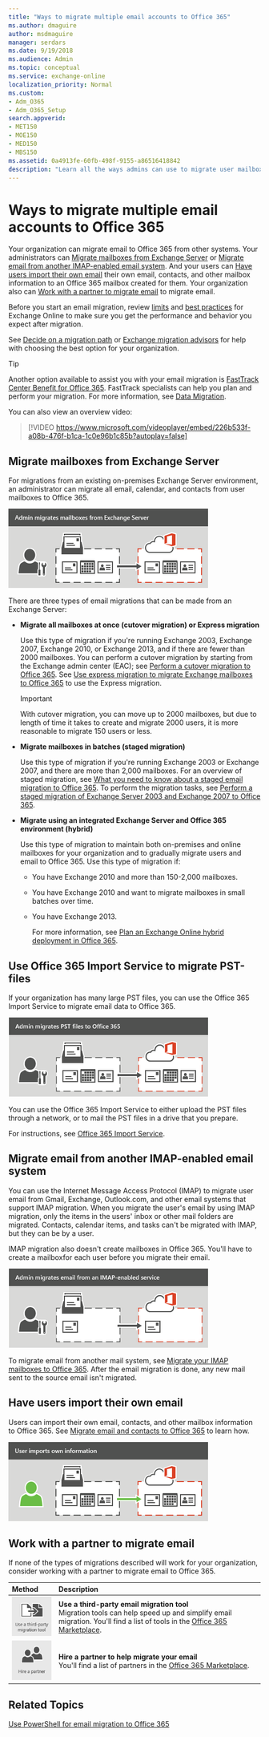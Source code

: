 ```yaml
---
title: "Ways to migrate multiple email accounts to Office 365"
ms.author: dmaguire
author: msdmaguire
manager: serdars
ms.date: 9/19/2018
ms.audience: Admin
ms.topic: conceptual
ms.service: exchange-online
localization_priority: Normal
ms.custom:
- Adm_O365
- Adm_O365_Setup
search.appverid:
- MET150
- MOE150
- MED150
- MBS150
ms.assetid: 0a4913fe-60fb-498f-9155-a86516418842
description: "Learn all the ways admins can use to migrate user mailboxes to Office 365."
---
```


# Ways to migrate multiple email accounts to Office 365

Your organization can migrate email to Office 365 from other systems. Your administrators can [Migrate mailboxes from Exchange Server](mailbox-migration.md#StagedorCutover) or [Migrate email from another IMAP-enabled email system](mailbox-migration.md#IMAP). And your users can [Have users import their own email](mailbox-migration.md#Import) their own email, contacts, and other mailbox information to an Office 365 mailbox created for them. Your organization also can [Work with a partner to migrate email](mailbox-migration.md#Partner) to migrate email. 
  
Before you start an email migration, review [limits](https://go.microsoft.com/fwlink/p/?LinkID=328224) and [best practices](https://go.microsoft.com/fwlink/p/?LinkID=392945) for Exchange Online to make sure you get the performance and behavior you expect after migration. 
  
See [Decide on a migration path](decide-on-a-migration-path.md) or [Exchange migration advisors](https://aka.ms/office365setup) for help with choosing the best option for your organization. 

> [!TIP]
> Another option available to assist you with your email migration is [FastTrack Center Benefit for Office 365](https://docs.microsoft.com/fasttrack/fasttrack-benefit-overview). FastTrack specialists can help you plan and perform your migration. For more information, see [Data Migration](https://docs.microsoft.com/fasttrack/data-migration).
  
You can also view an overview video:
  
> [!VIDEO https://www.microsoft.com/videoplayer/embed/226b533f-a08b-476f-b1ca-1c0e96b1c85b?autoplay=false]
  
## Migrate mailboxes from Exchange Server
<a name="StagedorCutover"> </a>

For migrations from an existing on-premises Exchange Server environment, an administrator can migrate all email, calendar, and contacts from user mailboxes to Office 365.
  
![An administrator performs a staged or cutover migration to Office 365. All email, contacts, and calendar information can be migrated for each mailbox.](media/1e539e0e-bdc6-426b-aff1-2077f6f76eda.png)
  
There are three types of email migrations that can be made from an Exchange Server:
  
- **Migrate all mailboxes at once (cutover migration) or Express migration**
    
    Use this type of migration if you're running Exchange 2003, Exchange 2007, Exchange 2010, or Exchange 2013, and if there are fewer than 2000 mailboxes. You can perform a cutover migration by starting from the Exchange admin center (EAC); see [Perform a cutover migration to Office 365](cutover-migration-to-office-365.md). See [Use express migration to migrate Exchange mailboxes to Office 365](use-minimal-hybrid-to-quickly-migrate.md) to use the Express migration. 
    
    > [!IMPORTANT]
    > With cutover migration, you can move up to 2000 mailboxes, but due to length of time it takes to create and migrate 2000 users, it is more reasonable to migrate 150 users or less. 
  
- **Migrate mailboxes in batches (staged migration)**
    
    Use this type of migration if you're running Exchange 2003 or Exchange 2007, and there are more than 2,000 mailboxes. For an overview of staged migration, see [What you need to know about a staged email migration to Office 365](what-to-know-about-a-staged-migration.md). To perform the migration tasks, see [Perform a staged migration of Exchange Server 2003 and Exchange 2007 to Office 365](perform-a-staged-migration/perform-a-staged-migration.md).
    
- **Migrate using an integrated Exchange Server and Office 365 environment (hybrid)**
    
    Use this type of migration to maintain both on-premises and online mailboxes for your organization and to gradually migrate users and email to Office 365. Use this type of migration if:
    
  - You have Exchange 2010 and more than 150-2,000 mailboxes.
    
  - You have Exchange 2010 and want to migrate mailboxes in small batches over time.
    
  - You have Exchange 2013.
    
    For more information, see [Plan an Exchange Online hybrid deployment in Office 365](https://go.microsoft.com/fwlink/p/?LinkId=517633).
    
## Use Office 365 Import Service to migrate PST-files
<a name="StagedorCutover"> </a>

If your organization has many large PST files, you can use the Office 365 Import Service to migrate email data to Office 365.
  
![An administrator migrates PST files to Office 365.](media/23459be8-cf49-41f9-85fc-14e4ad2c06f3.png)
  
You can use the Office 365 Import Service to either upload the PST files through a network, or to mail the PST files in a drive that you prepare.
  
For instructions, see [Office 365 Import Service](https://go.microsoft.com/fwlink/p/?LinkId=544944).
  
## Migrate email from another IMAP-enabled email system
<a name="IMAP"> </a>

You can use the Internet Message Access Protocol (IMAP) to migrate user email from Gmail, Exchange, Outlook.com, and other email systems that support IMAP migration. When you migrate the user's email by using IMAP migration, only the items in the users' inbox or other mail folders are migrated. Contacts, calendar items, and tasks can't be migrated with IMAP, but they can be by a user.
  
IMAP migration also doesn't create mailboxes in Office 365. You'll have to create a mailboxfor each user before you migrate their email.
  
![An administrator performs an IMAP migration to Office 365. All email, but not contacts or calendar information, can be migrated for each mailbox.](media/624879f0-305f-4893-b4c2-c64736a40d94.png)
  
To migrate email from another mail system, see [Migrate your IMAP mailboxes to Office 365](migrating-imap-mailboxes/migrating-imap-mailboxes.md). After the email migration is done, any new mail sent to the source email isn't migrated.
  
## Have users import their own email
<a name="Import"> </a>

Users can import their own email, contacts, and other mailbox information to Office 365. See [Migrate email and contacts to Office 365](https://support.office.com/article/a3e3bddb-582e-4133-8670-e61b9f58627e) to learn how. 
  
![A user can import email, contacts, and calendar information to Office 365.](media/86255b6b-a1bf-413d-b3f2-95ad43a628c0.png)
  
## Work with a partner to migrate email
<a name="Partner"> </a>

If none of the types of migrations described will work for your organization, consider working with a partner to migrate email to Office 365.
  
|**Method**|**Description**|
|:-----|:-----|
|![Use third-party migration tools to migrate mailboxes to Office 365](media/e0d851ac-72c5-49e5-b759-f1083c912f03.png)|**Use a third-party email migration tool** <br/> Migration tools can help speed up and simplify email migration. You'll find a list of tools in the [Office 365 Marketplace](https://go.microsoft.com/fwlink/p/?LinkId=785068).  <br/> |
|![Hire a partner to help you deploy Office 365](media/60914e97-f5fe-4dff-9e96-a23de8aa2879.png)|**Hire a partner to help migrate your email** <br/> You'll find a list of partners in the [Office 365 Marketplace](https://go.microsoft.com/fwlink/p/?LinkId=620000).  <br/> |
   
## Related Topics
<a name="Partner"> </a>

[Use PowerShell for email migration to Office 365](https://go.microsoft.com/fwlink/p/?LinkId=615247)
  

